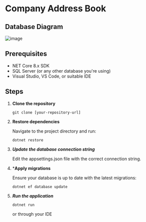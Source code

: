 # Company Address Book
## Database Diagram
![image](https://github.com/Abubraik/Company-Address-Book/assets/69948865/4a8531b8-265b-472d-86c3-8caf5f81db58)

## Prerequisites
- NET Core 8.x SDK
- SQL Server (or any other database you're using)
- Visual Studio, VS Code, or suitable IDE

## Steps

1. **Clone the repository**
   
   ```
   git clone [your-repository-url]
   ```
3. **Restore dependencies**
   
   Navigate to the project directory and run:
   ```
   dotnet restore
   ```
4. ***Update the database connection string***
   
   Edit the appsettings.json file with the correct connection string.
5. ***Apply migrations**

   Ensure your database is up to date with the latest migrations:
   ```
   dotnet ef database update
   ```

6. ***Run the application***

   ```
   dotnet run
   ```
   or through your IDE
   

